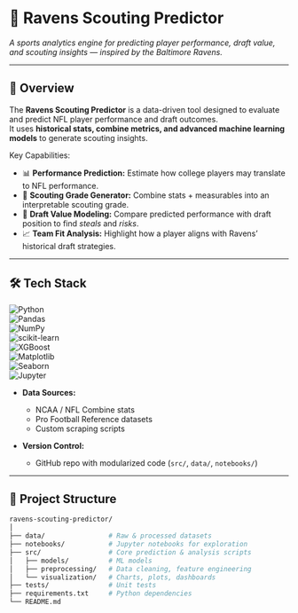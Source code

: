 # 🏈 Ravens Scouting Predictor  

*A sports analytics engine for predicting player performance, draft value, and scouting insights — inspired by the Baltimore Ravens.*  

---

## 📖 Overview  

The **Ravens Scouting Predictor** is a data-driven tool designed to evaluate and predict NFL player performance and draft outcomes.  
It uses **historical stats, combine metrics, and advanced machine learning models** to generate scouting insights.  

Key Capabilities:  
- 📊 **Performance Prediction:** Estimate how college players may translate to NFL performance.  
- 🧠 **Scouting Grade Generator:** Combine stats + measurables into an interpretable scouting grade.  
- 🔮 **Draft Value Modeling:** Compare predicted performance with draft position to find *steals* and *risks*.  
- 📈 **Team Fit Analysis:** Highlight how a player aligns with Ravens’ historical draft strategies.  

---

## 🛠️ Tech Stack  

![Python](https://img.shields.io/badge/Python-3.11-blue?logo=python)  
![Pandas](https://img.shields.io/badge/Data-Pandas-yellow?logo=pandas)  
![NumPy](https://img.shields.io/badge/Math-NumPy-orange?logo=numpy)  
![scikit-learn](https://img.shields.io/badge/ML-scikit--learn-green?logo=scikitlearn)  
![XGBoost](https://img.shields.io/badge/ML-XGBoost-lightgrey?logo=xgboost)  
![Matplotlib](https://img.shields.io/badge/Plots-Matplotlib-red?logo=plotly)  
![Seaborn](https://img.shields.io/badge/Visualization-Seaborn-teal)  
![Jupyter](https://img.shields.io/badge/Notebook-Jupyter-orange?logo=jupyter)  

- **Data Sources:**  
  - NCAA / NFL Combine stats  
  - Pro Football Reference datasets  
  - Custom scraping scripts  

- **Version Control:**  
  - GitHub repo with modularized code (`src/`, `data/`, `notebooks/`)  

---

## 📂 Project Structure  

```bash
ravens-scouting-predictor/
│
├── data/                # Raw & processed datasets
├── notebooks/           # Jupyter notebooks for exploration
├── src/                 # Core prediction & analysis scripts
│   ├── models/          # ML models
│   ├── preprocessing/   # Data cleaning, feature engineering
│   └── visualization/   # Charts, plots, dashboards
├── tests/               # Unit tests
├── requirements.txt     # Python dependencies
└── README.md

